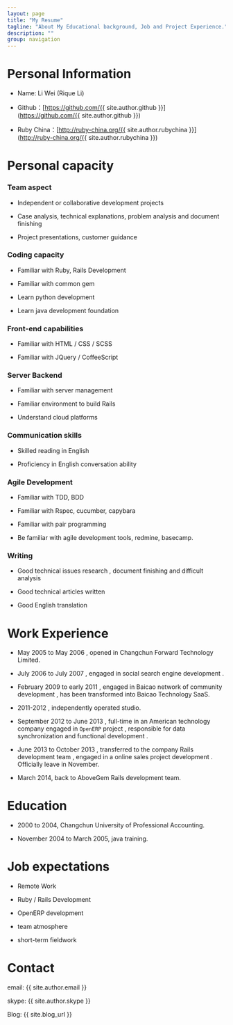 ```yaml
---
layout: page
title: "My Resume"
tagline: "About My Educational background, Job and Project Experience."
description: ""
group: navigation
---
```


# Personal Information

* Name: Li Wei (Rique Li)

* Github：[https://github.com/{{ site.author.github }}](https://github.com/{{ site.author.github }})

* Ruby China：[http://ruby-china.org/{{ site.author.rubychina }}](http://ruby-china.org/{{ site.author.rubychina }})


# Personal capacity

### Team aspect

* Independent or collaborative development projects

* Case analysis, technical explanations, problem analysis and document finishing

* Project presentations, customer guidance

### Coding capacity

* Familiar with Ruby, Rails Development

* Familiar with common gem

* Learn python development

* Learn java development foundation

### Front-end capabilities

* Familiar with HTML / CSS / SCSS

* Familiar with JQuery / CoffeeScript

### Server Backend

* Familiar with server management

* Familiar environment to build Rails

* Understand cloud platforms

### Communication skills

* Skilled reading in English

* Proficiency in English conversation ability

### Agile Development

* Familiar with TDD, BDD

* Familiar with Rspec, cucumber, capybara

* Familiar with pair programming

* Be familiar with agile development tools, redmine, basecamp.

### Writing

* Good technical issues research , document finishing and difficult analysis

* Good technical articles written

* Good English translation

# Work Experience

* May 2005 to May 2006 , opened in Changchun Forward Technology Limited.

* July 2006 to July 2007 , engaged in social search engine development .

* February 2009 to early 2011 , engaged in Baicao network of community development , has been transformed into Baicao Technology SaaS.

* 2011-2012 , independently operated studio.

* September 2012 to June 2013 , full-time in an American technology company engaged in `OpenERP` project , responsible for data synchronization and functional development .

* June 2013 to October 2013 , transferred to the company Rails development team , engaged in a online sales project development . Officially leave in November.

* March 2014, back to AboveGem Rails development team.


# Education

* 2000 to 2004, Changchun University of Professional Accounting.

* November 2004 to March 2005, java training.


# Job expectations

* Remote Work

* Ruby / Rails Development

* OpenERP development

* team atmosphere

* short-term fieldwork


# Contact

email: {{ site.author.email }}

skype: {{ site.author.skype }}

Blog: {{ site.blog_url }}


